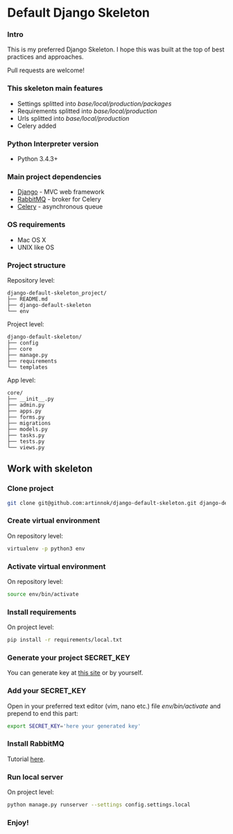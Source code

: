 # Default Django Skeleton

### Intro
This is my preferred Django Skeleton. I hope this was built at the top of best
practices and approaches.

Pull requests are welcome!

### This skeleton main features
* Settings splitted into *base/local/production/packages*
* Requirements splitted into *base/local/production*
* Urls splitted into *base/local/production*
* Celery added

### Python Interpreter version
* Python 3.4.3+

### Main project dependencies
* [Django](https://www.djangoproject.com/) - MVC web framework
* [RabbitMQ](http://www.rabbitmq.com/) - broker for Celery
* [Celery](http://www.celeryproject.org/) - asynchronous queue

### OS requirements
* Mac OS X
* UNIX like OS

### Project structure
Repository level:
```
django-default-skeleton_project/
├── README.md
├── django-default-skeleton
└── env
```

Project level:
```
django-default-skeleton/
├── config
├── core
├── manage.py
├── requirements
└── templates
```

App level:
```
core/
├── __init__.py
├── admin.py
├── apps.py
├── forms.py
├── migrations
├── models.py
├── tasks.py
├── tests.py
└── views.py
```
## Work with skeleton

### Clone project
```bash
git clone git@github.com:artinnok/django-default-skeleton.git django-default-skeleton_project
```

### Create virtual environment
On repository level:
```bash
virtualenv -p python3 env 
```

### Activate virtual environment
On repository level:
```bash
source env/bin/activate
```

### Install requirements
On project level:
```bash
pip install -r requirements/local.txt
```

### Generate your project SECRET_KEY
You can generate key at [this site](http://www.miniwebtool.com/django-secret-key-generator/) or by
yourself.

### Add your SECRET_KEY
Open in your preferred text editor (vim, nano etc.) file *env/bin/activate*
and
prepend to
end this part:
```bash
export SECRET_KEY='here your generated key'
```

### Install RabbitMQ
Tutorial [here](http://www.rabbitmq.com/install-debian.html).

### Run local server
On project level:
```bash
python manage.py runserver --settings config.settings.local
```
### Enjoy!
